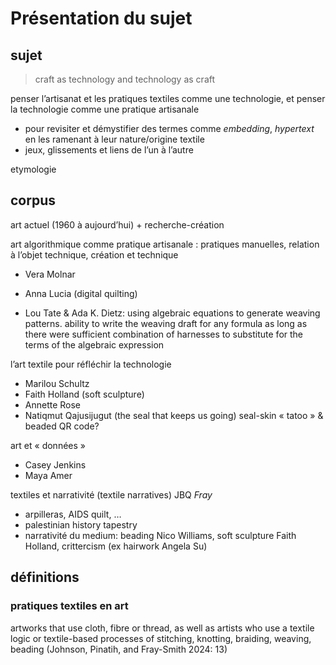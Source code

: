 # Présentation du sujet



## sujet

> craft as technology and technology as craft

penser l’artisanat et les pratiques textiles comme une technologie, et penser la technologie comme une pratique artisanale

- pour revisiter et démystifier des termes comme *embedding*, *hypertext* en les ramenant à leur nature/origine textile
- jeux, glissements et liens de l’un à l’autre

etymologie



## corpus

art actuel (1960 à aujourd’hui) + recherche-création



art algorithmique comme pratique artisanale : pratiques manuelles, relation à l’objet technique, création et technique

- Vera Molnar

- Anna Lucia (digital quilting)

- Lou Tate & Ada K. Dietz: using algebraic equations to generate weaving patterns. ability to write the weaving draft for any formula as long as there were sufficient combination of harnesses to substitute for the terms of the algebraic expression

  

l’art textile pour réfléchir la technologie 

- Marilou Schultz
- Faith Holland (soft sculpture)
- Annette Rose
- Natiqmut Qajusijugut (the seal that keeps us going) seal-skin « tatoo » & beaded QR code? 



art et « données »

- Casey Jenkins
- Maya Amer

textiles et narrativité (textile narratives) JBQ *Fray*

- arpilleras, AIDS quilt, …
- palestinian history tapestry
- narrativité du medium: beading Nico Williams, soft sculpture Faith Holland, crittercism (ex hairwork Angela Su)

## définitions

### pratiques textiles en art

artworks that use cloth, fibre or thread, as well as artists who use a textile logic or textile-based processes of stitching, knotting, braiding, weaving, beading (Johnson, Pinatih, and Fray-Smith 2024: 13)